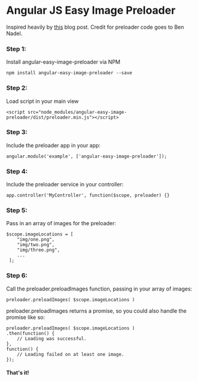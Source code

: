 # Angular JS Easy Image Preloader

Inspired heavily by [this] blog post. Credit for preloader code goes to Ben Nadel.

### Step 1: 

Install angular-easy-image-preloader via NPM

    npm install angular-easy-image-preloader --save

### Step 2: 

Load script in your main view

    <script src="node_modules/angular-easy-image-preloader/dist/preloader.min.js"></script>

### Step 3: 

Include the preloader app in your app:

    angular.module('example', ['angular-easy-image-preloader']);

### Step 4: 

Include the preloader service in your controller:

    app.controller('MyController', function($scope, preloader) {}

### Step 5:

Pass in an array of images for the preloader:

    $scope.imageLocations = [
        "img/one.png",
        "img/two.png",  
        "img/three.png",  
        ...               
     ];

### Step 6:

Call the preloader.preloadImages function, passing in your array of images:
    
    preloader.preloadImages( $scope.imageLocations )

preloader.preloadImages returns a promise, so you could also handle the promise like so:	

	preloader.preloadImages( $scope.imageLocations )
	.then(function() {
	    // Loading was successful.
	},
	function() {
	    // Loading failed on at least one image.
	});

#### That's it!

[this]: http://www.bennadel.com/blog/2597-preloading-images-in-angularjs-with-promises.htm